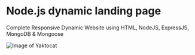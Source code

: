 # Node.js dynamic landing page

Complete Responsive Dynamic Website using HTML, NodeJS, ExpressJS, MongoDB &amp; Mongoose

![Image of Yaktocat](https://github.com/cenga93/node-landing-page/blob/main/screencapture-localhost-3000-2021-03-25-14_15_17.png)
